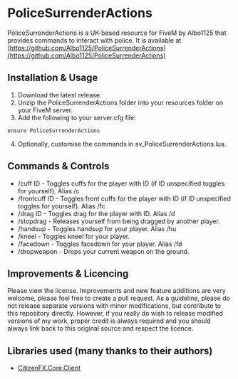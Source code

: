 # PoliceSurrenderActions
PoliceSurrenderActions is a UK-based resource for FiveM by Albo1125 that provides commands to interact with police. It is available at [https://github.com/Albo1125/PoliceSurrenderActions](https://github.com/Albo1125/PoliceSurrenderActions)

## Installation & Usage
1. Download the latest release.
2. Unzip the PoliceSurrenderActions folder into your resources folder on your FiveM server.
3. Add the following to your server.cfg file:
```text
ensure PoliceSurrenderActions
```
4. Optionally, customise the commands in sv_PoliceSurrenderActions.lua.

## Commands & Controls
* /cuff ID - Toggles cuffs for the player with ID (if ID unspecified toggles for yourself). Alias /c
* /frontcuff ID - Toggles front cuffs for the player with ID (if ID unspecified toggles for yourself). Alias /fc
* /drag ID - Toggles drag for the player with ID. Alias /d
* /stopdrag - Releases yourself from being dragged by another player.
* /handsup - Toggles handsup for your player. Alias /hu
* /kneel - Toggles kneel for your player.
* /facedown - Toggles facedown for your player. Alias /fd
* /dropweapon - Drops your current weapon on the ground.


## Improvements & Licencing
Please view the license. Improvements and new feature additions are very welcome, please feel free to create a pull request. As a guideline, please do not release separate versions with minor modifications, but contribute to this repository directly. However, if you really do wish to release modified versions of my work, proper credit is always required and you should always link back to this original source and respect the licence.

## Libraries used (many thanks to their authors)
* [CitizenFX.Core.Client](https://www.nuget.org/packages/CitizenFX.Core.Client)
